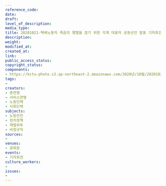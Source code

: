```yaml
---
reference_code: 
date: 
draft: 
level_of_description: 
media_type: 
title: 20201021-택배노동자 죽음의 행렬을 끊기 위한 각계 대표자 공동선언 발표 기자회견
description: 
weight: 
modified_at: 
created_at: 
link: 
public_access_status: 
copyright_status: 
components:
- https://kctu-photo.s3.ap-northeast-2.amazonaws.com/2020년/10월/20201021-택배노동자+죽음의+행렬을+끊기+위한+각계+대표자+공동선언+발표+기자회견/_PIG7439.JPG
tags:
- 
creators:
- 총연맹
- 서비스연맹
- 노동단체
- 사회단체
subjects:
- 노동안전
- 정치정책
- 재벌외투
- 비정규직
sources:
- 
venues:
- 광화문
events:
- 기자회견
culture_workers:
- 
issues:
- 
---
```

